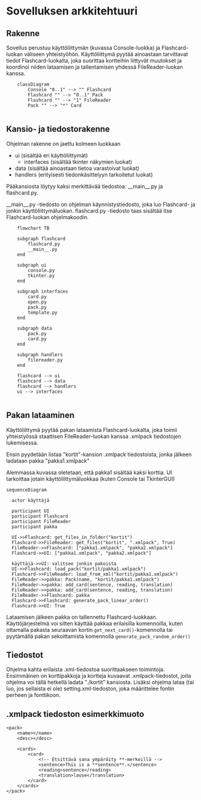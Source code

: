 # Sovelluksen arkkitehtuuri
## Rakenne
Sovellus perustuu käyttöliittymän (kuvassa Console-luokka) ja Flashcard-luokan väliseen yhteistyöhön. Käyttöliittymä pyytää ainoastaan tarvittavat tiedot Flashcard-luokalta, joka suorittaa kortteihin liittyvät muutokset ja koordinoi niiden lataamisen ja tallentamisen yhdessä FileReader-luokan kanssa.

```mermaid
    classDiagram
        Console "0..1" --> "" Flashcard
        Flashcard "" --> "0..1" Pack
        Flashcard "" --> "1" FileReader
        Pack "" --> "*" Card
        
```

## Kansio- ja tiedostorakenne
Ohjelman rakenne on jaettu kolmeen luokkaan
* ui (sisältää eri käyttöliittymät)
    * interfaces (sisältää tkinter näkymien luokat)
* data (sisältää ainoastaan tietoa varastoivat luokat)
* handlers (erityisesti tiedonkäsittelyyn tarkoitetut luokat)

Pääkansiosta löytyy kaksi merkittävää tiedostoa: \_\_main__.py ja flashcard.py. 

\_\_main__.py -tiedosto on ohjelman käynnistystiedosto, joka luo Flashcard- ja jonkin käyttöliittymäluokan. flashcard.py -tiedosto taas sisältää itse Flashcard-luokan ohjelmakoodin.

```mermaid
    flowchart TB
    
    subgraph flashcard
        flashcard.py
        __main__.py
    end

    subgraph ui
        console.py
        tkinter.py
    end

    subgraph interfaces
        card.py
        open.py
        pack.py
        template.py
    end

    subgraph data
        pack.py
        card.py
    end

    subgraph handlers
        filereader.py
    end

    flashcard --> ui
    flashcard --> data
    flashcard --> handlers
    ui --> interfaces
        
```


## Pakan lataaminen
Käyttöliittymä pyytää pakan lataamista Flashcard-luokalta, joka toimii yhteistyössä staattisen FileReader-luokan kanssa .xmlpack tiedostojen lukemisessa.

Ensin pyydetään listaa "kortit"-kansion .xmlpack tiedostoista, jonka jälkeen ladataan pakka "pakka1.xmlpack"

Alemmassa kuvassa oletetaan, että pakka1 sisältää kaksi korttia. UI tarkoittaa jotain käyttöliittymäluokkaa (kuten Console tai TkinterGUI)

```mermaid
sequenceDiagram

  actor käyttäjä

  participant UI
  participant Flashcard
  participant FileReader
  participant pakka

  UI->>Flashcard: get_files_in_folder("kortit")
  Flashcard->>FileReader: get_files("kortit", ".xmlpack", True)
  FileReader->>Flashcard: ["pakka1.xmlpack", "pakka2.xmlpack"]
  Flashcard->>UI: ["pakka1.xmlpack", "pakka2.xmlpack"]

  käyttäjä->>UI: valitsee jonkin pakoista
  UI->>Flashcard: load_pack("kortit/pakka1.xmlpack")
  Flashcard->>FileReader: load_from_xml("kortit/pakka1.xmlpack")
  FileReader->>pakka: Pack(name, "kortit/pakka1.xmlpack")
  FileReader->>pakka: add_card(sentence, reading, translation)
  FileReader->>pakka: add_card(sentence, reading, translation)
  FileReader->>Flashcard: pakka
  Flashcard->>Flashcard: generate_pack_linear_order()
  Flashcard->>UI: True
```

Lataamisen jälkeen pakka on tallennettu Flashcard-luokkaan. Käyttöjärjestelmä voi sitten käyttää pakkaa erilaisilla komennoilla, kuten ottamalla pakasta seuraavan kortin ```get_next_card()```-komennolla tai pyytämällä pakan sekoittamista komennolla ```generate_pack_random_order()```

## Tiedostot
Ohjelma kahta erilaista .xml-tiedostoa suorittaakseen toimintoja. Ensimmäinen on korttipakkoja ja kortteja kuvaavat .xmlpack-tiedostot, joita ohjelma voi tällä hetkellä ladata "./kortit" kansiosta. Lisäksi ohjelma lataa (tai luo, jos sellaista ei ole) setting.xml-tiedoston, joka määrittelee fontin perheen ja fonttikoon.

## .xmlpack tiedoston esimerkkimuoto
```
<pack>
    <name></name>
    <desc></desc>

    <cards>
        <card>
            <!-- Etsittävä sana ympäröity **-merkeillä -->
            <sentence>This is a **sentence**.</sentence>
            <reading>sentence</reading>
            <translation>lause</translation>
        </card>
    </cards>
</pack>
```